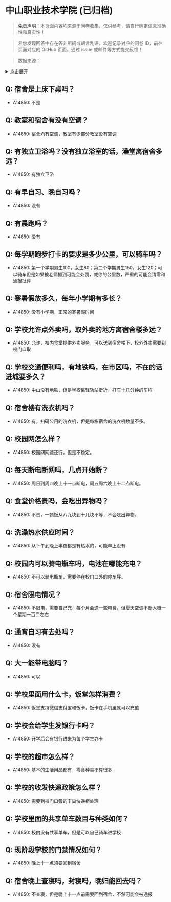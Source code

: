 # 中山职业技术学院 (已归档)

> [免责声明](https://colleges.chat/#_3)：本页面内容均来源于问卷收集，仅供参考，请自行确定信息准确性和真实性！

> 若您发现回答中存在答非所问或胡言乱语，欢迎记录对应的问卷 ID，前往页面对应的 GitHub 页面，通过 issue 或邮件等方式提交反馈！

> 数据来源：

<details><summary>点击展开</summary>
<ul>
<li>A14850: 匿名 (2022 年 07 月)</li>
</ul>
</details>

## Q: 宿舍是上床下桌吗？

- A14850: 不是

## Q: 教室和宿舍有没有空调？

- A14850: 宿舍均有空调，教室有少部分教室没有空调

## Q: 有独立卫浴吗？没有独立浴室的话，澡堂离宿舍多远？

- A14850: 有独立卫浴

## Q: 有早自习、晚自习吗？

- A14850: 没有

## Q: 有晨跑吗？

- A14850: 没有

## Q: 每学期跑步打卡的要求是多少公里，可以骑车吗？

- A14850: 第一个学期男生100，女生80；第二个学期男生150，女生120；可以骑车但是如果被老师抓到可能会处罚，减你的公里数，严重的可能会清零和通报批评

## Q: 寒暑假放多久，每年小学期有多长？

- A14850: 没有小学期，正常的寒暑假时间

## Q: 学校允许点外卖吗，取外卖的地方离宿舍楼多远？

- A14850: 允许，校内食堂提供外卖服务，可以送到宿舍楼下，校外外卖需要到校门口取

## Q: 学校交通便利吗，有地铁吗，在市区吗，不在的话进城要多久？

- A14850: 中山没有地铁，但是学校离轻轨站挺近，打车十几分钟的车程

## Q: 宿舍楼有洗衣机吗？

- A14850: 有，扫码公用的洗衣机，但是每栋宿舍的洗衣机数量不多。

## Q: 校园网怎么样？

- A14850: 校园网网速还行，但是不稳定。

## Q: 每天断电断网吗，几点开始断？

- A14850: 周日到周四晚上十一点断电，周五周六晚上十二点断电。

## Q: 食堂价格贵吗，会吃出异物吗？

- A14850: 不贵，一顿饭从八九块到十几块不等，不会吃出异物。

## Q: 洗澡热水供应时间？

- A14850: 从下午到晚上半夜都是有热水的，可能早上没有

## Q: 校园内可以骑电瓶车吗，电池在哪能充电？

- A14850: 不可以骑电瓶车，需要停在校门口外的停车坪。

## Q: 宿舍限电情况？

- A14850: 不限电，需要自己充，每个月会送一些电费，但夏天空调不断大概一个星期一百二左右

## Q: 通宵自习有去处吗？

- A14850: 没有

## Q: 大一能带电脑吗？

- A14850: 可以

## Q: 学校里面用什么卡，饭堂怎样消费？

- A14850: 饭堂支持微信支付宝和饭卡，饭卡在手机里就可以充值

## Q: 学校会给学生发银行卡吗？

- A14850: 开学后会有银行进来为每个学生办卡

## Q: 学校的超市怎么样？

- A14850: 基本的生活用品都有，零食种类不算很多

## Q: 学校的收发快递政策怎么样？

- A14850: 需要到校门口旁的丰巢快递柜处理

## Q: 学校里面的共享单车数目与种类如何？

- A14850: 校内没有共享单车，但是可以自己骑车进学校

## Q: 现阶段学校的门禁情况如何？

- A14850: 晚上十一点须要回到宿舍

## Q: 宿舍晚上查寝吗，封寝吗，晚归能回去吗？

- A14850: 不查寝，但是晚上十一点前需要回到宿舍，不然可能会被通报

